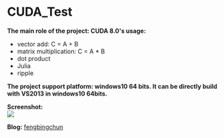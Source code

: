 # CUDA_Test
**The main role of the project: CUDA 8.0's usage:**
- vector add: C = A + B
- matrix multiplication: C = A * B
- dot product
- Julia
- ripple

**The project support platform: windows10 64 bits. It can be directly build with VS2013 in windows10 64bits.**

**Screenshot:**  
![](https://github.com/fengbingchun/CUDA_Test/blob/master/prj/x86_x64_vc12/Screenshot.png)

**Blog:** [fengbingchun](http://blog.csdn.net/fengbingchun/article/category/1531463)